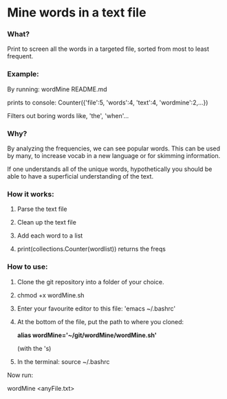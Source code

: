 # Mine words in a text file

### What?
Print to screen all the words in a targeted file, sorted from most to least frequent.

### Example:
By running: wordMine README.md

prints to console: Counter({'file':5, 'words':4, 'text':4, 'wordmine':2,...})

Filters out boring words like, 'the', 'when'...

### Why?
By analyzing the frequencies,
we can see popular words.
This can be used by many,
to increase vocab in
a new language or for
skimming information.

If one understands all of the unique words,
hypothetically you should be able to have
a superficial understanding of the text.


### How it works:

1. Parse the text file

2. Clean up the text file

3. Add each word to a list

4. print(collections.Counter(wordlist)) returns the freqs



### How to use:

1. Clone the git repository into a folder of your choice.

2. chmod +x wordMine.sh

3. Enter your favourite editor to this file: 'emacs ~/.bashrc'

4. At the bottom of the file, put the path to where you cloned:
   
   __alias wordMine='~/git/wordMine/wordMine.sh'__

   (with the 's)

5. In the terminal: source ~/.bashrc

Now run:

wordMine <anyFile.txt>